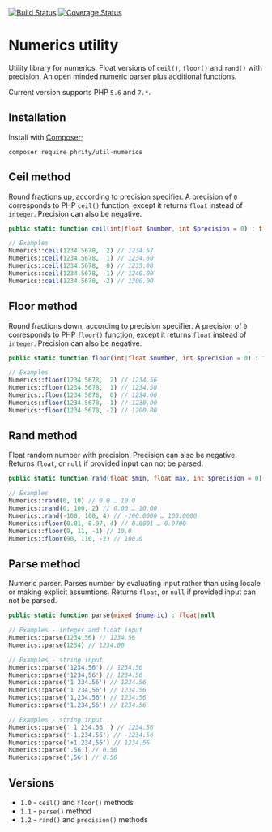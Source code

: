 [![Build Status](https://travis-ci.org/sirn-se/phrity-util-numerics.svg?branch=master)](https://travis-ci.org/sirn-se/phrity-util-numerics)
[![Coverage Status](https://coveralls.io/repos/github/sirn-se/phrity-util-numerics/badge.svg?branch=master)](https://coveralls.io/github/sirn-se/phrity-util-numerics?branch=master)

# Numerics utility

Utility library for numerics. Float versions of `ceil()`, `floor()` and `rand()` with precision. An open minded numeric parser plus additional functions.

Current version supports PHP `5.6` and `7.*`.

## Installation

Install with [Composer](https://getcomposer.org/);
```
composer require phrity/util-numerics
```

## Ceil method

Round fractions up, according to precision specifier. A precision of `0` corresponds to PHP `ceil()` function, except it returns `float` instead of `integer`. Precision can also be negative.

```php
public static function ceil(int|float $number, int $precision = 0) : float

// Examples
Numerics::ceil(1234.5678,  2) // 1234.57
Numerics::ceil(1234.5678,  1) // 1234.60
Numerics::ceil(1234.5678,  0) // 1235.00
Numerics::ceil(1234.5678, -1) // 1240.00
Numerics::ceil(1234.5678, -2) // 1300.00
```

## Floor method

Round fractions down, according to precision specifier. A precision of `0` corresponds to PHP `floor()` function, except it returns `float` instead of `integer`. Precision can also be negative.

```php
public static function floor(int|float $number, int $precision = 0) : float

// Examples
Numerics::floor(1234.5678,  2) // 1234.56
Numerics::floor(1234.5678,  1) // 1234.50
Numerics::floor(1234.5678,  0) // 1234.00
Numerics::floor(1234.5678, -1) // 1230.00
Numerics::floor(1234.5678, -2) // 1200.00
```

## Rand method

Float random number with precision. Precision can also be negative. Returns `float`, or `null` if provided input can not be parsed.

```php
public static function rand(float $min, float max, int $precision = 0) : float|null

// Examples
Numerics::rand(0, 10) // 0.0 … 10.0
Numerics::rand(0, 100, 2) // 0.00 … 10.00
Numerics::rand(-100, 100, 4) // -100.0000 … 100.0000
Numerics::floor(0.01, 0.97, 4) // 0.0001 … 0.9700
Numerics::floor(9, 11, -1) // 10.0
Numerics::floor(90, 110, -2) // 100.0
```

## Parse method

Numeric parser. Parses number by evaluating input rather than using locale or making explicit assumtions. Returns `float`, or `null` if provided input can not be parsed.

```php
public static function parse(mixed $numeric) : float|null

// Examples - integer and float input
Numerics::parse(1234.56) // 1234.56
Numerics::parse(1234) // 1234.00

// Examples - string input
Numerics::parse('1234.56') // 1234.56
Numerics::parse('1234,56') // 1234.56
Numerics::parse('1 234.56') // 1234.56
Numerics::parse('1 234,56') // 1234.56
Numerics::parse('1,234.56') // 1234.56
Numerics::parse('1.234,56') // 1234.56

// Examples - string input
Numerics::parse(' 1 234.56 ') // 1234.56
Numerics::parse('-1,234.56') // -1234.56
Numerics::parse('+1.234,56') // 1234.56
Numerics::parse('.56') // 0.56
Numerics::parse(',56') // 0.56

```

## Versions

* `1.0` - `ceil()` and `floor()` methods
* `1.1` - `parse()` method
* `1.2` - `rand()` and `precision()` methods